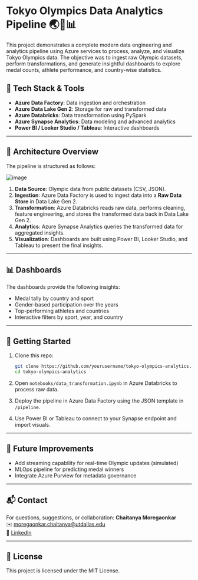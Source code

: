 
# Tokyo Olympics Data Analytics Pipeline 🌏🥇📊

This project demonstrates a complete modern data engineering and analytics pipeline using Azure services to process, analyze, and visualize Tokyo Olympics data. The objective was to ingest raw Olympic datasets, perform transformations, and generate insightful dashboards to explore medal counts, athlete performance, and country-wise statistics.

## 🔧 Tech Stack & Tools

- **Azure Data Factory**: Data ingestion and orchestration
- **Azure Data Lake Gen 2**: Storage for raw and transformed data
- **Azure Databricks**: Data transformation using PySpark
- **Azure Synapse Analytics**: Data modeling and advanced analytics
- **Power BI / Looker Studio / Tableau**: Interactive dashboards

---

## 🔄 Architecture Overview

The pipeline is structured as follows:

![image](https://github.com/user-attachments/assets/4bb1cb09-acb8-432e-b0bf-eecfcd8f4066)

1. **Data Source**: Olympic data from public datasets (CSV, JSON).
2. **Ingestion**: Azure Data Factory is used to ingest data into a **Raw Data Store** in Data Lake Gen 2.
3. **Transformation**: Azure Databricks reads raw data, performs cleaning, feature engineering, and stores the transformed data back in Data Lake Gen 2.
4. **Analytics**: Azure Synapse Analytics queries the transformed data for aggregated insights.
5. **Visualization**: Dashboards are built using Power BI, Looker Studio, and Tableau to present the final insights.

---

## 📊 Dashboards

The dashboards provide the following insights:
- Medal tally by country and sport
- Gender-based participation over the years
- Top-performing athletes and countries
- Interactive filters by sport, year, and country

---

## 🚀 Getting Started

1. Clone this repo:
   ```bash
   git clone https://github.com/yourusername/tokyo-olympics-analytics.git
   cd tokyo-olympics-analytics
   ```

2. Open `notebooks/data_transformation.ipynb` in Azure Databricks to process raw data.

3. Deploy the pipeline in Azure Data Factory using the JSON template in `/pipeline`.

4. Use Power BI or Tableau to connect to your Synapse endpoint and import visuals.

---

## 📌 Future Improvements

- Add streaming capability for real-time Olympic updates (simulated)
- MLOps pipeline for predicting medal winners
- Integrate Azure Purview for metadata governance

---

## 📬 Contact

For questions, suggestions, or collaboration:
**Chaitanya Moregaonkar**  
✉️ moregaonkar.chaitanya@utdallas.edu  
🔗 [LinkedIn](https://linkedin.com/in/chaitanyamoregaonkar)

---

## 📄 License

This project is licensed under the MIT License.
